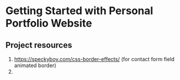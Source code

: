 # Getting Started with Personal Portfolio Website

## Project resources

1. https://speckyboy.com/css-border-effects/ (for contact form field animated border)
2.
